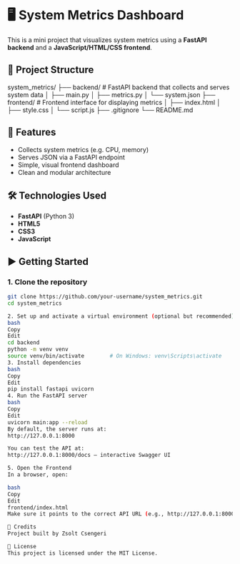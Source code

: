 # 🖥️ System Metrics Dashboard

This is a mini project that visualizes system metrics using a **FastAPI backend** and a **JavaScript/HTML/CSS frontend**.

## 📁 Project Structure

system_metrics/
├── backend/ # FastAPI backend that collects and serves system data
│ ├── main.py
│ ├── metrics.py
│ └── system.json
├── frontend/ # Frontend interface for displaying metrics
│ ├── index.html
│ ├── style.css
│ └── script.js
├── .gitignore
└── README.md


## 🚀 Features

- Collects system metrics (e.g. CPU, memory)
- Serves JSON via a FastAPI endpoint
- Simple, visual frontend dashboard
- Clean and modular architecture

## 🛠️ Technologies Used

- **FastAPI** (Python 3)
- **HTML5**
- **CSS3**
- **JavaScript**

## ▶️ Getting Started

### 1. Clone the repository

```bash
git clone https://github.com/your-username/system_metrics.git
cd system_metrics

2. Set up and activate a virtual environment (optional but recommended)
bash
Copy
Edit
cd backend
python -m venv venv
source venv/bin/activate        # On Windows: venv\Scripts\activate
3. Install dependencies
bash
Copy
Edit
pip install fastapi uvicorn
4. Run the FastAPI server
bash
Copy
Edit
uvicorn main:app --reload
By default, the server runs at:
http://127.0.0.1:8000

You can test the API at:
http://127.0.0.1:8000/docs – interactive Swagger UI

5. Open the Frontend
In a browser, open:

bash
Copy
Edit
frontend/index.html
Make sure it points to the correct API URL (e.g., http://127.0.0.1:8000/system)

🙌 Credits
Project built by Zsolt Csengeri

📄 License
This project is licensed under the MIT License.







